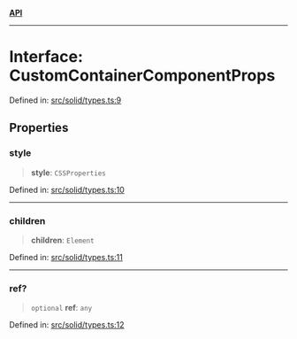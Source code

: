 [**API**](../../API.md)

***

# Interface: CustomContainerComponentProps

Defined in: [src/solid/types.ts:9](https://github.com/inokawa/virtua/blob/fdee6d1c4b2d37018e8c4a4e965e41b663c51047/src/solid/types.ts#L9)

## Properties

### style

> **style**: `CSSProperties`

Defined in: [src/solid/types.ts:10](https://github.com/inokawa/virtua/blob/fdee6d1c4b2d37018e8c4a4e965e41b663c51047/src/solid/types.ts#L10)

***

### children

> **children**: `Element`

Defined in: [src/solid/types.ts:11](https://github.com/inokawa/virtua/blob/fdee6d1c4b2d37018e8c4a4e965e41b663c51047/src/solid/types.ts#L11)

***

### ref?

> `optional` **ref**: `any`

Defined in: [src/solid/types.ts:12](https://github.com/inokawa/virtua/blob/fdee6d1c4b2d37018e8c4a4e965e41b663c51047/src/solid/types.ts#L12)
